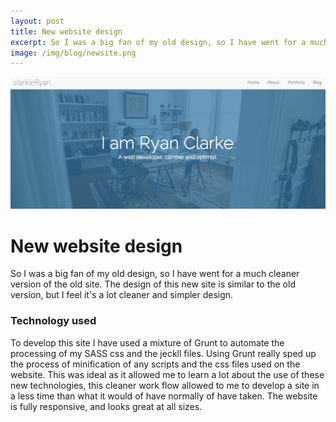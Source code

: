 ```yaml
---
layout: post
title: New website design
excerpt: So I was a big fan of my old design, so I have went for a much cleaner version of the old site. The design of this new site is similar to the old version, but I feel it's a lot cleaner and simpler design.
image: /img/blog/newsite.png
---
```

<!-- Content
    ================================================== -->
 
![New Site](/img/blog/newsite.png)
# New website design

So I was a big fan of my old design, so I have went for a much cleaner version of the old site. The design of this new site is similar to the old version, but I feel it's a lot cleaner and simpler design.

### Technology used
To develop this site I have used a mixture of Grunt to automate the processing of my SASS css and the jeckll files. Using Grunt really sped up the process of minification of any scripts and the css files used on the website. This was ideal as it allowed me to learn a lot about the use of these new technologies, this cleaner work flow allowed to me to develop a site in a less time than what it would of have normally of have taken. The website is fully responsive, and looks great at all sizes.